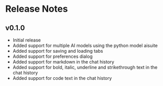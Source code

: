# Release Notes

## v0.1.0

- Initial release
- Added support for multiple AI models using the python model aisuite
- Added support for saving and loading tabs
- Added support for preferences dialog
- Added support for markdown in the chat history
- Added support for bold, italic, underline and strikethrough text in the chat history
- Added support for code text in the chat history
